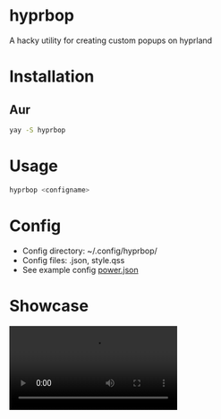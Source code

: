 # hyprbop
A hacky utility for creating custom popups on hyprland

# Installation
## Aur
```bash
yay -S hyprbop
```

# Usage
```bash
hyprbop <configname>
```

# Config
- Config directory: ~/.config/hyprbop/
- Config files: <configname>.json, style.qss
- See example config [power.json](src/hyprbop/config/power.json)

# Showcase
<video src="https://github.com/user-attachments/assets/7b08b45a-dd1d-446b-96b5-2a028c98ac0e
" controls preload></video>
